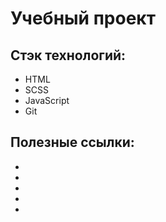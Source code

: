 # Учебный проект
## Стэк технологий:
* HTML
* SCSS
* JavaScript
* Git
## Полезные ссылки:
* [doka.guide]: https://doka.guide
* [bem-validator]: https://nglazov.github.io/bem-validator-page/
* [spacingjs]: https://chrome.google.com/webstore/detail/spacingjs/fhjegjndanjcamfldhenjnhnjheecgcc
* [landing]: https://victor-stepanov.github.io/landing-repair-camera/
* [figma]: https://www.figma.com/file/G3UWFlQmNtNs67751YiDH2/Month-of-Landings?node-id=2%3A1692